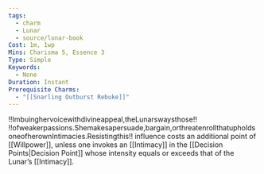 ```yaml
---
tags:
  - charm
  - Lunar
  - source/lunar-book
Cost: 1m, 1wp
Mins: Charisma 5, Essence 3
Type: Simple
Keywords:
  - None
Duration: Instant
Prerequisite Charms:
  - "[[Snarling Outburst Rebuke]]"
---
```

!!Imbuinghervoicewithdivineappeal,theLunarswaysthose!! !!ofweakerpassions.Shemakesapersuade,bargain,orthreatenrollthatupholdsoneofherownIntimacies.Resistingthis!! influence costs an additional point of [[Willpower]], unless one invokes an [[Intimacy]] in the [[Decision Points|Decision Point]] whose intensity equals or exceeds that of the Lunar’s [[Intimacy]].
